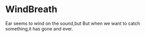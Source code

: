 # WindBreath
Ear seems to wind on the sound,but But when we want to catch something,it has gone and ever.
